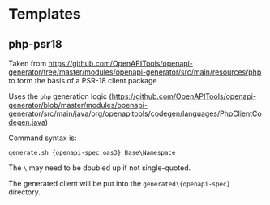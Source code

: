 # Templates

## php-psr18

Taken from https://github.com/OpenAPITools/openapi-generator/tree/master/modules/openapi-generator/src/main/resources/php
to form the basis of a PSR-18 client package

Uses the `php` generation logic (https://github.com/OpenAPITools/openapi-generator/blob/master/modules/openapi-generator/src/main/java/org/openapitools/codegen/languages/PhpClientCodegen.java)

Command syntax is:

    generate.sh {openapi-spec.oas3} Base\Namespace

The `\` may need to be doubled up if not single-quoted.

The generated client will be put into the `generated\{openapi-spec}` directory.

